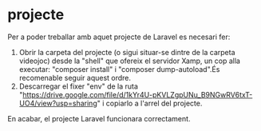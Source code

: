 # projecte

Per a poder treballar amb aquet projecte de Laravel es necesari fer: 
1. Obrir la carpeta del projecte (o sigui situar-se dintre de la carpeta videojoc) desde la "shell" que ofereix el servidor Xamp, un cop alla executar: "composer install" i "composer dump-autoload".És recomenable seguir aquest ordre. 
2. Descarregar el fixer "env" de la ruta "https://drive.google.com/file/d/1kYr4U-pKVLZgpUNu_B9NGwRV6txT-UO4/view?usp=sharing" i copiarlo a l'arrel del projecte. 

En acabar, el projecte Laravel funcionara correctament.
